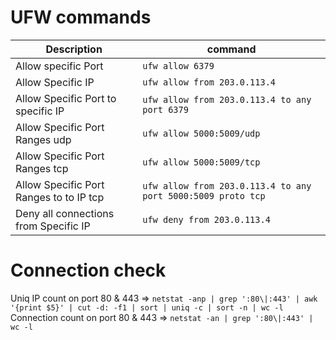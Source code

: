 # UFW commands



| Description | command  |
| ------------ | ------------ |
| Allow specific Port | `ufw allow 6379`  |
| Allow Specific IP | `ufw allow from 203.0.113.4`|
| Allow Specific Port to specific IP | `ufw allow from 203.0.113.4 to any port 6379`|
| Allow Specific Port Ranges udp | `ufw allow 5000:5009/udp`  |
| Allow Specific Port Ranges tcp | `ufw allow 5000:5009/tcp`  |
| Allow Specific Port Ranges to to IP tcp | `ufw allow from 203.0.113.4 to any port 5000:5009 proto tcp`  |
| Deny all connections from Specific IP | `ufw deny from 203.0.113.4`  |



# Connection check


Uniq IP count on port 80 & 443 => `netstat -anp | grep ':80\|:443' | awk '{print $5}' | cut -d: -f1 | sort | uniq -c | sort -n | wc -l`
Connection count on port 80 & 443 => `netstat -an | grep ':80\|:443' | wc -l`



